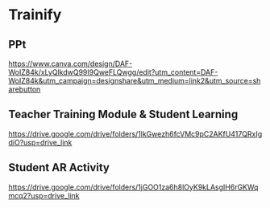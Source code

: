 # Trainify


## PPt 
https://www.canva.com/design/DAF-WoIZ84k/xLyQlkdwQ99I9QweFLQwgg/edit?utm_content=DAF-WoIZ84k&utm_campaign=designshare&utm_medium=link2&utm_source=sharebutton

## Teacher Training Module & Student Learning
https://drive.google.com/drive/folders/1lkGwezh6fcVMc9pC2AKfU417QRxIgdiO?usp=drive_link

## Student AR Activity
https://drive.google.com/drive/folders/1jGOO1za6h8lOyK9kLAsgIH6rGKWqmcq2?usp=drive_link 
